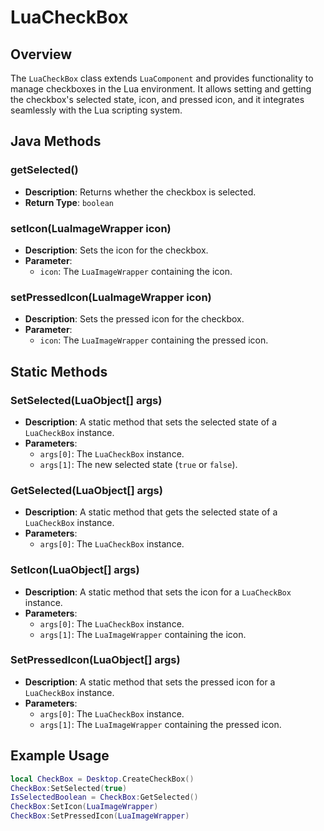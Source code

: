 # LuaCheckBox

## Overview

The `LuaCheckBox` class extends `LuaComponent` and provides functionality to manage checkboxes in the Lua environment. It allows setting and getting the checkbox's selected state, icon, and pressed icon, and it integrates seamlessly with the Lua scripting system.

## Java Methods

### getSelected()

- **Description**: Returns whether the checkbox is selected.
- **Return Type**: `boolean`

### setIcon(LuaImageWrapper icon)

- **Description**: Sets the icon for the checkbox.
- **Parameter**:
  - `icon`: The `LuaImageWrapper` containing the icon.

### setPressedIcon(LuaImageWrapper icon)

- **Description**: Sets the pressed icon for the checkbox.
- **Parameter**:
  - `icon`: The `LuaImageWrapper` containing the pressed icon.

## Static Methods

### SetSelected(LuaObject[] args)

- **Description**: A static method that sets the selected state of a `LuaCheckBox` instance.
- **Parameters**:
  - `args[0]`: The `LuaCheckBox` instance.
  - `args[1]`: The new selected state (`true` or `false`).

### GetSelected(LuaObject[] args)

- **Description**: A static method that gets the selected state of a `LuaCheckBox` instance.
- **Parameters**:
  - `args[0]`: The `LuaCheckBox` instance.

### SetIcon(LuaObject[] args)

- **Description**: A static method that sets the icon for a `LuaCheckBox` instance.
- **Parameters**:
  - `args[0]`: The `LuaCheckBox` instance.
  - `args[1]`: The `LuaImageWrapper` containing the icon.

### SetPressedIcon(LuaObject[] args)

- **Description**: A static method that sets the pressed icon for a `LuaCheckBox` instance.
- **Parameters**:
  - `args[0]`: The `LuaCheckBox` instance.
  - `args[1]`: The `LuaImageWrapper` containing the pressed icon.

## Example Usage

```lua
local CheckBox = Desktop.CreateCheckBox()
CheckBox:SetSelected(true)
IsSelectedBoolean = CheckBox:GetSelected()
CheckBox:SetIcon(LuaImageWrapper)
CheckBox:SetPressedIcon(LuaImageWrapper)
```
